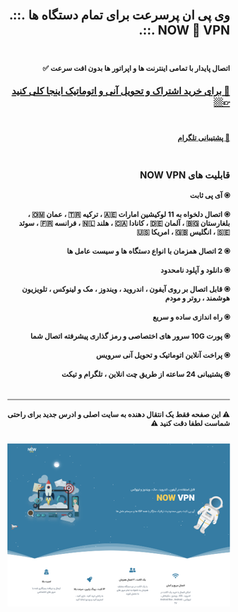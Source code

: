 <div dir="rtl">
<h1>وی پی ان پرسرعت برای تمام دستگاه ها .::. NOW 🚀 VPN .::.</h1>
<br>
<h3>اتصال پایدار با تمامی اینترنت ها و اپراتور ها بدون افت سرعت ✅ </h3>
<h2><a href="https://now1vpn.site" target="_self">🔗  برای خرید اشتراک و تحویل آنی و اتوماتیک اینجا کلی کنید 👉🏼</a></h2>
<br>
<h3><a href="https://t.me/nowvpnsupport" target="_self">📨 پشتیبانی تلگرام</a></h3>
<br>
<p align="right" dir="rtl">
 <b><h2>قابلیت های NOW VPN</h2></b>
 <h3>⦿ آی پی ثابت</h3>
 <h3>⦿ اتصال دلخواه به 11 لوکیشین امارات 🇦🇪 ، ترکیه 🇹🇷 ، عمان 🇴🇲 ، بلغارستان 🇧🇬 ، آلمان 🇩🇪 ، کانادا 🇨🇦 ، هلند 🇳🇱 ، فرانسه 🇫🇷 ، سوئد 🇸🇪 ، انگلیس 🇬🇧 ، امریکا 🇺🇸</h3>
 <h3>⦿ 2 اتصال همزمان با انواع دستگاه ها و سیست عامل ها</h3>
 <h3>⦿ دانلود و آپلود نامحدود</h3>
 <h3>⦿ قابل اتصال بر روی آیفون ، اندروید ، ویندوز ، مک و لینوکس ، تلویزیون هوشمند ، روتر و مودم</h3>
 <h3>⦿ راه اندازی ساده و سریع</h3>
 <h3>⦿ پورت 10G سرور های اختصاصی و رمز گذاری پیشرفته اتصال شما</h3>
  <h3>⦿ پراخت آنلاین اتوماتیک و تحویل آنی سرویس</h3>
 <h3>⦿ پشتیبانی 24 ساعته از طریق چت انلاین ، تلگرام و تیکت</h3>
</p>

<br>
<hr>
<h3>⚠️ این صفحه فقط یک انتقال دهنده به سایت اصلی و ادرس جدید برای راحتی شماست لطفا دقت کنید ⚠️</p>
<br>
<img src="assets/images/screenshots-section/nowvpn.png" />

</div>
